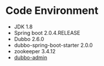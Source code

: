 # Code Environment

- JDK 1.8
- Spring boot 2.0.4.RELEASE
- Dubbo 2.6.0
- dubbo-spring-boot-starter 2.0.0
- zookeeper 3.4.12
- [dubbo-admin](https://github.com/dubbo/dubbo-ops)